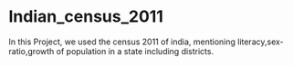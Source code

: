 # Indian_census_2011
In this Project, we used the census 2011 of india, mentioning literacy,sex-ratio,growth of population in a state including districts.

